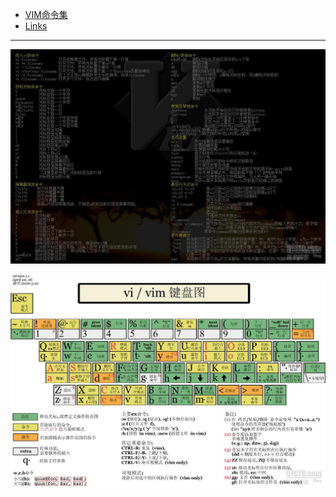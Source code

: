 
- [VIM命令集](https://github.com/xgfone/dot-vimrc/blob/xgfone/docs/vim-doc.txt)
- [Links](./snippet/docs/editor/vim/links.md)

----

![VIM Commands](https://github.com/xgfone/dot-vimrc/blob/xgfone/docs/2.jpg)

![VIM Keyboard](https://github.com/xgfone/dot-vimrc/blob/xgfone/docs/1.jpg)
